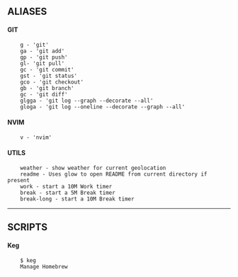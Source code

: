 ## ALIASES

#### GIT
        g - 'git' 
        ga - 'git add'
        gp - 'git push'
        gl- 'git pull'
        gc - 'git commit'
        gst - 'git status'
        gco - 'git checkout'
        gb - 'git branch'
        gc - 'git diff'
        glgga - 'git log --graph --decorate --all'
        gloga - 'git log --oneline --decorate --graph --all'
    
#### NVIM
        v - 'nvim' 

#### UTILS
        weather - show weather for current geolocation
        readme - Uses glow to open README from current directory if present
        work - start a 10M Work timer
        break - start a 5M Break timer
        break-long - start a 10M Break timer
___________________________

## SCRIPTS

#### Keg
        $ keg
        Manage Homebrew
